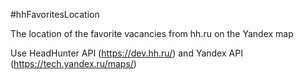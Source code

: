 #hhFavoritesLocation

The location of the favorite vacancies from hh.ru on the Yandex map

Use HeadHunter API (https://dev.hh.ru/) and Yandex API (https://tech.yandex.ru/maps/)
